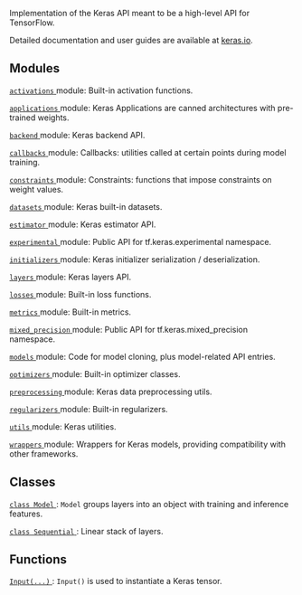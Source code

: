 Implementation of the Keras API meant to be a high-level API for TensorFlow.

Detailed documentation and user guides are available at
[keras.io](https://keras.io).



## Modules
[ `activations` ](https://tensorflow.google.cn/api_docs/python/tf/compat/v1/keras/activations) module: Built-in activation functions.

[ `applications` ](https://tensorflow.google.cn/api_docs/python/tf/compat/v1/keras/applications) module: Keras Applications are canned architectures with pre-trained weights.

[ `backend` ](https://tensorflow.google.cn/api_docs/python/tf/compat/v1/keras/backend) module: Keras backend API.

[ `callbacks` ](https://tensorflow.google.cn/api_docs/python/tf/compat/v1/keras/callbacks) module: Callbacks: utilities called at certain points during model training.

[ `constraints` ](https://tensorflow.google.cn/api_docs/python/tf/compat/v1/keras/constraints) module: Constraints: functions that impose constraints on weight values.

[ `datasets` ](https://tensorflow.google.cn/api_docs/python/tf/compat/v1/keras/datasets) module: Keras built-in datasets.

[ `estimator` ](https://tensorflow.google.cn/api_docs/python/tf/compat/v1/keras/estimator) module: Keras estimator API.

[ `experimental` ](https://tensorflow.google.cn/api_docs/python/tf/compat/v1/keras/experimental) module: Public API for tf.keras.experimental namespace.

[ `initializers` ](https://tensorflow.google.cn/api_docs/python/tf/compat/v1/keras/initializers) module: Keras initializer serialization / deserialization.

[ `layers` ](https://tensorflow.google.cn/api_docs/python/tf/compat/v1/keras/layers) module: Keras layers API.

[ `losses` ](https://tensorflow.google.cn/api_docs/python/tf/compat/v1/keras/losses) module: Built-in loss functions.

[ `metrics` ](https://tensorflow.google.cn/api_docs/python/tf/compat/v1/keras/metrics) module: Built-in metrics.

[ `mixed_precision` ](https://tensorflow.google.cn/api_docs/python/tf/compat/v1/keras/mixed_precision) module: Public API for tf.keras.mixed_precision namespace.

[ `models` ](https://tensorflow.google.cn/api_docs/python/tf/compat/v1/keras/models) module: Code for model cloning, plus model-related API entries.

[ `optimizers` ](https://tensorflow.google.cn/api_docs/python/tf/compat/v1/keras/optimizers) module: Built-in optimizer classes.

[ `preprocessing` ](https://tensorflow.google.cn/api_docs/python/tf/compat/v1/keras/preprocessing) module: Keras data preprocessing utils.

[ `regularizers` ](https://tensorflow.google.cn/api_docs/python/tf/compat/v1/keras/regularizers) module: Built-in regularizers.

[ `utils` ](https://tensorflow.google.cn/api_docs/python/tf/compat/v1/keras/utils) module: Keras utilities.

[ `wrappers` ](https://tensorflow.google.cn/api_docs/python/tf/compat/v1/keras/wrappers) module: Wrappers for Keras models, providing compatibility with other frameworks.



## Classes
[ `class Model` ](https://tensorflow.google.cn/api_docs/python/tf/keras/Model):  `Model`  groups layers into an object with training and inference features.

[ `class Sequential` ](https://tensorflow.google.cn/api_docs/python/tf/keras/Sequential): Linear stack of layers.



## Functions
[ `Input(...)` ](https://tensorflow.google.cn/api_docs/python/tf/keras/Input):  `Input()`  is used to instantiate a Keras tensor.

